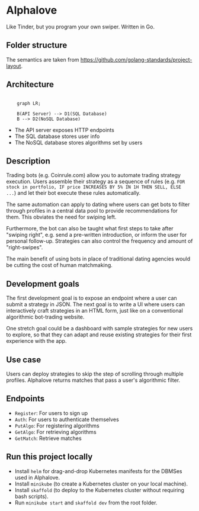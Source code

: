 # Alphalove
Like Tinder, but you program your own swiper. Written in Go.

## Folder structure
The semantics are taken from https://github.com/golang-standards/project-layout.

## Architecture

```mermaid

    graph LR;
    
    B(API Server) --> D1(SQL Database)
    B --> D2(NoSQL Database)
```
- The API server exposes HTTP endpoints
- The SQL database stores user info
- The NoSQL database stores algorithms set by users
  

## Description
Trading bots (e.g. Coinrule.com) allow you to automate trading strategy execution. Users assemble their strategy as a sequence of rules (e.g. `FOR stock in portfolio, IF price INCREASES BY 5% IN 1H THEN SELL, ELSE ...`) and let their bot execute these rules automatically. 

The same automation can apply to dating where users can get bots to filter through profiles in a central data pool to provide recommendations for them. This obviates the need for swiping left. 

Furthermore, the bot can also be taught what first steps to take after "swiping right", e.g. send a pre-written introduction, or inform the user for personal follow-up. Strategies can also control the frequency and amount of "right-swipes".

The main benefit of using bots in place of traditional dating agencies would be cutting the cost of human matchmaking.

## Development goals
The first development goal is to expose an endpoint where a user can submit a strategy in JSON. The next goal is to write a UI where users can interactively craft strategies in an HTML form, just like on a conventional algorithmic bot-trading website.

One stretch goal could be a dashboard with sample strategies for new users to explore, so that they can adapt and reuse existing strategies for their first experience with the app.

## Use case
Users can deploy strategies to skip the step of scrolling through multiple profiles. Alphalove returns matches that pass a user's algorithmic filter.


## Endpoints
- `Register`: For users to sign up
- `Auth`: For users to authenticate themselves
- `PutAlgo`: For registering algorithms
- `GetAlgo`: For retrieving algorithms
- `GetMatch`: Retrieve matches

## Run this project locally
- Install `helm` for drag-and-drop Kubernetes manifests for the DBMSes used in Alphalove. 
- Install `minikube` (to create a Kubernetes cluster on your local machine).
- Install `skaffold` (to deploy to the Kubernetes cluster without requiring bash scripts).
- Run `minikube start` and `skaffold dev` from the root folder.